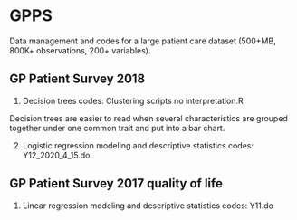 # GPPS
Data management and codes for a large patient care dataset (500+MB, 800K+ observations, 200+ variables).

## GP Patient Survey 2018 
1. Decision trees codes: Clustering scripts no interpretation.R

Decision trees are easier to read when several characteristics are grouped together under one common trait and put into a bar chart. 

2. Logistic regression modeling and descriptive statistics codes: Y12_2020_4_15.do

## GP Patient Survey 2017 quality of life
1. Linear regression modeling and descriptive statistics codes: Y11.do
